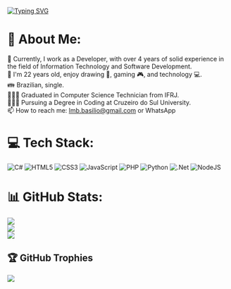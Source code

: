 
[![Typing SVG](https://readme-typing-svg.herokuapp.com/?color=97A6A0&size=35&center=true&vCenter=true&width=1000&lines=Hello,+my+name+is+Leonardo+Basilio;Nice+to+meet+you!+:%29)](https://git.io/typing-svg)

# 💫 About Me:
🔭 Currently, I work as a Developer, with over 4 years of solid experience in the field of Information Technology and Software Development.<br>👦 I'm 22 years old, enjoy drawing 🎨, gaming 🎮, and technology 💻.<br>👪 Brazilian, single.<br>👨🏻‍🎓 Graduated in Computer Science Technician from IFRJ.<br>👨🏻‍💻 Pursuing a Degree in Coding at Cruzeiro do Sul University.<br>📫 How to reach me: lmb.basilio@gmail.com or WhatsApp


# 💻 Tech Stack:
![C#](https://img.shields.io/badge/c%23-%23239120.svg?style=for-the-badge&logo=csharp&logoColor=white) ![HTML5](https://img.shields.io/badge/html5-%23E34F26.svg?style=for-the-badge&logo=html5&logoColor=white) ![CSS3](https://img.shields.io/badge/css3-%231572B6.svg?style=for-the-badge&logo=css3&logoColor=white) ![JavaScript](https://img.shields.io/badge/javascript-%23323330.svg?style=for-the-badge&logo=javascript&logoColor=%23F7DF1E) ![PHP](https://img.shields.io/badge/php-%23777BB4.svg?style=for-the-badge&logo=php&logoColor=white) ![Python](https://img.shields.io/badge/python-3670A0?style=for-the-badge&logo=python&logoColor=ffdd54) ![.Net](https://img.shields.io/badge/.NET-5C2D91?style=for-the-badge&logo=.net&logoColor=white) ![NodeJS](https://img.shields.io/badge/node.js-6DA55F?style=for-the-badge&logo=node.js&logoColor=white)
# 📊 GitHub Stats:
![](https://github-readme-stats.vercel.app/api?username=LeoMBasilio&theme=dark&hide_border=true&include_all_commits=true&count_private=true)<br/>
![](https://github-readme-streak-stats.herokuapp.com/?user=LeoMBasilio&theme=dark&hide_border=true)<br/>
![](https://github-readme-stats.vercel.app/api/top-langs/?username=LeoMBasilio&theme=dark&hide_border=true&include_all_commits=true&count_private=true&layout=compact)

## 🏆 GitHub Trophies
![](https://github-profile-trophy.vercel.app/?username=LeoMBasilio&theme=radical&no-frame=true&no-bg=true&margin-w=4)

<!-- Proudly created with GPRM ( https://gprm.itsvg.in ) -->
